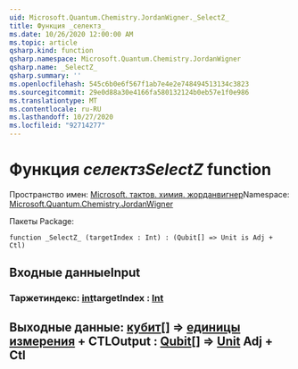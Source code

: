 ```yaml
---
uid: Microsoft.Quantum.Chemistry.JordanWigner._SelectZ_
title: Функция _селектз_
ms.date: 10/26/2020 12:00:00 AM
ms.topic: article
qsharp.kind: function
qsharp.namespace: Microsoft.Quantum.Chemistry.JordanWigner
qsharp.name: _SelectZ_
qsharp.summary: ''
ms.openlocfilehash: 545c6b0e6f567f1ab7e4e2e748494513134c3823
ms.sourcegitcommit: 29e0d88a30e4166fa580132124b0eb57e1f0e986
ms.translationtype: MT
ms.contentlocale: ru-RU
ms.lasthandoff: 10/27/2020
ms.locfileid: "92714277"
---
```

# <a name="_selectz_-function"></a><span data-ttu-id="08377-102">Функция _селектз_</span><span class="sxs-lookup"><span data-stu-id="08377-102">_SelectZ_ function</span></span>

<span data-ttu-id="08377-103">Пространство имен: [Microsoft. тактов. химия. жорданвигнер](xref:Microsoft.Quantum.Chemistry.JordanWigner)</span><span class="sxs-lookup"><span data-stu-id="08377-103">Namespace: [Microsoft.Quantum.Chemistry.JordanWigner](xref:Microsoft.Quantum.Chemistry.JordanWigner)</span></span>

<span data-ttu-id="08377-104">Пакеты [](https://nuget.org/packages/)</span><span class="sxs-lookup"><span data-stu-id="08377-104">Package: [](https://nuget.org/packages/)</span></span>




```qsharp
function _SelectZ_ (targetIndex : Int) : (Qubit[] => Unit is Adj + Ctl)
```


## <a name="input"></a><span data-ttu-id="08377-105">Входные данные</span><span class="sxs-lookup"><span data-stu-id="08377-105">Input</span></span>

### <a name="targetindex--int"></a><span data-ttu-id="08377-106">Таржетиндекс: [int](xref:microsoft.quantum.lang-ref.int)</span><span class="sxs-lookup"><span data-stu-id="08377-106">targetIndex : [Int](xref:microsoft.quantum.lang-ref.int)</span></span>





## <a name="output--qubit--unit-adj--ctl"></a><span data-ttu-id="08377-107">Выходные данные: [кубит](xref:microsoft.quantum.lang-ref.qubit)[] => [единицы измерения](xref:microsoft.quantum.lang-ref.unit) + CTL</span><span class="sxs-lookup"><span data-stu-id="08377-107">Output : [Qubit](xref:microsoft.quantum.lang-ref.qubit)[] => [Unit](xref:microsoft.quantum.lang-ref.unit) Adj + Ctl</span></span>

